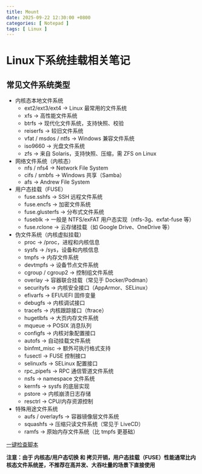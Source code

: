 ```yaml
---
title: Mount
date: 2025-09-22 12:30:00 +0800
categories: [ Notepad ]
tags: [ Linux ]
---
```


# Linux下系统挂载相关笔记
## 常见文件系统类型

- 内核态本地文件系统
  - ext2/ext3/ext4 → Linux 最常用的文件系统
  - xfs → 高性能文件系统
  - btrfs → 现代化文件系统，支持快照、校验
  - reiserfs → 较旧文件系统
  - vfat / msdos / ntfs → Windows 兼容文件系统
  - iso9660 → 光盘文件系统
  - zfs → 来自 Solaris，支持快照、压缩，需 ZFS on Linux
- 网络文件系统（内核态）
  - nfs / nfs4 → Network File System
  - cifs / smbfs → Windows 共享（Samba）
  - afs → Andrew File System
- 用户态挂载（FUSE）
  - fuse.sshfs → SSH 远程文件系统
  - fuse.encfs → 加密文件系统
  - fuse.glusterfs → 分布式文件系统
  - fuseblk → 一般是 NTFS/exFAT 用户态实现（ntfs-3g、exfat-fuse 等）
  - fuse.rclone → 云存储挂载（如 Google Drive、OneDrive 等）
- 伪文件系统（内核虚拟挂载）
  - proc → /proc，进程和内核信息
  - sysfs → /sys，设备和内核信息
  - tmpfs → 内存文件系统
  - devtmpfs → 设备节点文件系统
  - cgroup / cgroup2 → 控制组文件系统
  - overlay → 容器联合挂载（常见于 Docker/Podman）
  - securityfs → 内核安全接口（AppArmor、SELinux）
  - efivarfs → EFI/UEFI 固件变量
  - debugfs → 内核调试接口
  - tracefs → 内核跟踪接口（ftrace）
  - hugetlbfs → 大页内存文件系统
  - mqueue → POSIX 消息队列
  - configfs → 内核对象配置接口
  - autofs → 自动挂载文件系统
  - binfmt_misc → 额外可执行格式支持
  - fusectl → FUSE 控制接口
  - selinuxfs → SELinux 配置接口
  - rpc_pipefs → RPC 通信管道文件系统
  - nsfs → namespace 文件系统
  - kernfs → sysfs 的底层实现
  - pstore → 内核崩溃日志存储
  - resctrl → CPU/内存资源控制
- 特殊用途文件系统
  - aufs / overlayfs → 容器镜像层文件系统
  - squashfs → 压缩只读文件系统（常见于 LiveCD）
  - ramfs → 原始内存文件系统（比 tmpfs 更基础）

[一键检查脚本](https://github.com/du-xinyi/du-xinyi.github.io/releases/download/origin/check_mounts.sh)

**注意：由于 内核态/用户态切换 和 拷贝开销，用户态挂载（FUSE）性能通常比内核态文件系统差，不推荐在高并发、大吞吐量的场景下直接使用**
